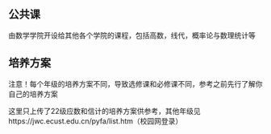 ## 公共课
由数学学院开设给其他各个学院的课程，包括高数，线代，概率论与数理统计等
## 培养方案
注意！每个年级的培养方案不同，导致选修课和必修课不同，参考之前先行了解你自己的培养方案

这里只上传了22级应数和信计的培养方案供参考，其他年级见https://jwc.ecust.edu.cn/pyfa/list.htm（校园网登录）


